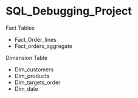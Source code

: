 # SQL_Debugging_Project

Fact Tables
 - Fact_Order_lines
 - Fact_orders_aggregate

Dimension Table
 - Dim_customers
 - Dim_products
 - Dim_targets_order
 - Dim_date
